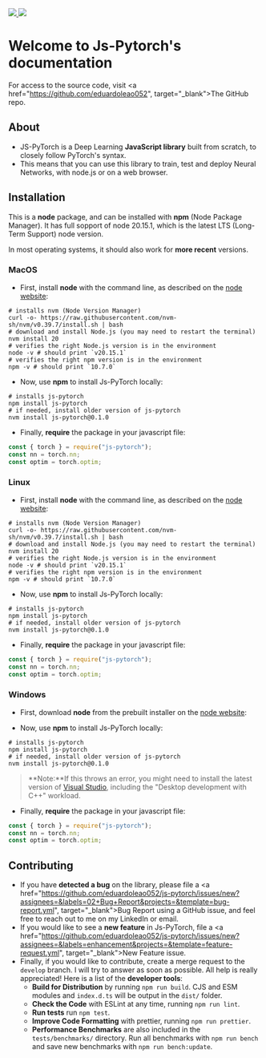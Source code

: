 <a href="https://www.github.com/eduardoleao052/">
    <img src="https://img.shields.io/badge/GitHub-%23121011.svg?style=flat-square&logo=github&logoColor=white">
</a>
<a href="https://www.linkedin.com/in/eduardoleao052/">
    <img src="https://img.shields.io/badge/-LinkedIn-blue?style=flat-square&logo=linkedin">
</a>

# Welcome to Js-Pytorch's documentation

For access to the source code, visit <a href="https://github.com/eduardoleao052", target="_blank">The GitHub repo</a>.

## About

- JS-PyTorch is a Deep Learning **JavaScript library** built from scratch, to closely follow PyTorch's syntax.
- This means that you can use this library to train, test and deploy Neural Networks, with node.js or on a web browser.

## Installation

This is a **node** package, and can be installed with  **npm** (Node Package Manager). It has full sopport of node 20.15.1, which is the latest LTS (Long-Term Support) node version. 

In most operating systems, it should also work for **more recent** versions.

### MacOS

* First, install **node** with the command line, as described on the <a href="https://nodejs.org/en/download/package-manager" target="_blank">node website</a>:

```
# installs nvm (Node Version Manager)
curl -o- https://raw.githubusercontent.com/nvm-sh/nvm/v0.39.7/install.sh | bash
# download and install Node.js (you may need to restart the terminal)
nvm install 20
# verifies the right Node.js version is in the environment
node -v # should print `v20.15.1`
# verifies the right npm version is in the environment
npm -v # should print `10.7.0`
```

* Now, use **npm** to install Js-PyTorch locally:

```
# installs js-pytorch
npm install js-pytorch
# if needed, install older version of js-pytorch
nvm install js-pytorch@0.1.0
```

* Finally, **require** the package in your javascript file:

``` javascript
const { torch } = require("js-pytorch");
const nn = torch.nn;
const optim = torch.optim;
```


### Linux

* First, install **node** with the command line, as described on the <a href="https://nodejs.org/en/download/package-manager" target="_blank">node website</a>:

```
# installs nvm (Node Version Manager)
curl -o- https://raw.githubusercontent.com/nvm-sh/nvm/v0.39.7/install.sh | bash
# download and install Node.js (you may need to restart the terminal)
nvm install 20
# verifies the right Node.js version is in the environment
node -v # should print `v20.15.1`
# verifies the right npm version is in the environment
npm -v # should print `10.7.0`
```

* Now, use **npm** to install Js-PyTorch locally:

```
# installs js-pytorch
npm install js-pytorch
# if needed, install older version of js-pytorch
nvm install js-pytorch@0.1.0
```

* Finally, **require** the package in your javascript file:

``` javascript
const { torch } = require("js-pytorch");
const nn = torch.nn;
const optim = torch.optim;
```


### Windows

* First, download **node** from the prebuilt installer on the <a href="https://nodejs.org/en/download/prebuilt-installer" target="_blank">node website</a>:

* Now, use **npm** to install Js-PyTorch locally:

```
# installs js-pytorch
npm install js-pytorch
# if needed, install older version of js-pytorch
nvm install js-pytorch@0.1.0
```

> **Note:**If this throws an error, you might need to install the latest version of [Visual Studio](https://visualstudio.microsoft.com/downloads/?cid=learn-navbar-download-cta), including the "Desktop development with C++" workload.

* Finally, **require** the package in your javascript file:

``` javascript
const { torch } = require("js-pytorch");
const nn = torch.nn;
const optim = torch.optim;
```

## Contributing
- If you have **detected a bug** on the library, please file a <a href="https://github.com/eduardoleao052/js-pytorch/issues/new?assignees=&labels=02+Bug+Report&projects=&template=bug-report.yml", target="_blank">Bug Report</a> using a GitHub issue, and feel free to reach out to me on my LinkedIn or email.
- If you would like to see a **new feature** in Js-PyTorch, file a <a href="https://github.com/eduardoleao052/js-pytorch/issues/new?assignees=&labels=enhancement&projects=&template=feature-request.yml", target="_blank">New Feature</a> issue.
- Finally, if you would like to contribute, create a merge request to the `develop` branch. I will try to answer as soon as possible. All help is really appreciated! Here is a list of the **developer tools**:
    * **Build for Distribution** by running `npm run build`. CJS and ESM modules and `index.d.ts` will be output in the `dist/` folder.
    * **Check the Code** with ESLint at any time, running `npm run lint`.
    * **Run tests** run `npm test`.
    * **Improve Code Formatting** with prettier, running `npm run prettier`.
    * **Performance Benchmarks** are also included in the `tests/benchmarks/` directory. Run all benchmarks with `npm run bench` and save new benchmarks with `npm run bench:update`.